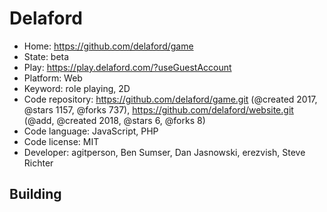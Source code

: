 # Delaford

- Home: https://github.com/delaford/game
- State: beta
- Play: https://play.delaford.com/?useGuestAccount
- Platform: Web
- Keyword: role playing, 2D
- Code repository: https://github.com/delaford/game.git (@created 2017, @stars 1157, @forks 737), https://github.com/delaford/website.git (@add, @created 2018, @stars 6, @forks 8)
- Code language: JavaScript, PHP
- Code license: MIT
- Developer: agitperson, Ben Sumser, Dan Jasnowski, erezvish, Steve Richter

## Building
